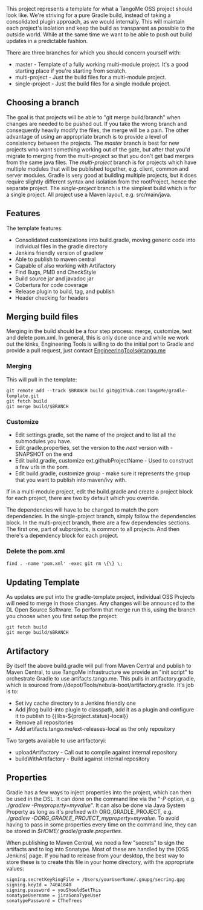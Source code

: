 This project represents a template for what a TangoMe OSS project should look like. We're striving for a pure Gradle build, instead of taking a consolidated plugin approach, as we would internally. This will maintain each project's isolation and keep the build as transparent as possible to the outside world. While at the same time we want to be able to push out build updates in a predictable fashion. 

There are three branches for which you should concern yourself with:
* master - Template of a fully working multi-module project. It's a good starting place if you're starting from scratch.
* multi-project - Just the build files for a multi-module project. 
* single-project - Just the build files for a single module project.

## Choosing a branch

The goal is that projects will be able to "git merge build/branch" when changes are needed to be pushed out.  If you take the wrong branch and consequently heavily modify the files, the merge will be a pain. The other advantage of using an appropriate branch is to provide a level of consistency between the projects. The _master_ branch is best for new projects who want something working out of the gate, but after that you'd migrate to merging from the multi-project so that you don't get bad merges from the same java files. The _multi-project_ branch is for projects which have multiple modules that will be published together, e.g. client, common and server modules. Gradle is very good at building multiple projects, but it does require slightly different syntax and isolation from the rootProject, hence the separate project. The _single-project_ branch is the simplest build which is for a single project. All project use a Maven layout, e.g. src/main/java.

## Features

The template features:
* Consolidated customizations into build.gradle, moving generic code into individual files in the gradle directory
* Jenkins friendly version of gradlew
* Able to publish to maven central
* Capable of also working with Artifactory
* Find Bugs, PMD and CheckStyle
* Build source jar and javadoc jar
* Cobertura for code coverage
* Release plugin to build, tag, and publish
* Header checking for headers

## Merging build files

Merging in the build should be a four step process: merge, customize, test and delete pom.xml. In general, this is only done once and while we work out the kinks, Engineering Tools is willing to do the initial port to Gradle and provide a pull request, just contact EngineeringTools@tango.me

### Merging
This will pull in the template:

    git remote add --track $BRANCH build git@github.com:TangoMe/gradle-template.git
    git fetch build
    git merge build/$BRANCH

### Customize

* Edit settings.gradle, set the name of the project and to list all the submodules you have.
* Edit gradle.properties, set the version to the *next* version with -SNAPSHOT on the end
* Edit build.gradle, customize ext.githubProjectName - Used to construct a few urls in the pom.
* Edit build.gradle, customize group - make sure it represents the group that you want to publish into maven/ivy with.

If in a multi-module project, edit the build.gradle and create a project block for each project, there are two by default which you override.

The dependencies will have to be changed to match the pom dependencies. In the single-project branch, simply follow the dependencies block. In the multi-project branch, there are a few dependencies sections. The first one, part of subprojects, is common to all projects. And then there's a dependency block for each project.

### Delete the pom.xml

    find . -name 'pom.xml' -exec git rm \{\} \;

## Updating Template

As updates are put into the gradle-template project, individual OSS Projects will need to merge in those changes. Any changes will be announced to the DL Open Source Software.  To perform that merge run this, using the branch you choose when you first setup the project:

    git fetch build
    git merge build/$BRANCH

## Artifactory

By itself the above build.gradle will pull from Maven Central and publish to Maven Central, to use TangoMe infrastructure we provide an "init script" to orchestrate Gradle to use artifacts.tango.me. This pulls in artifactory.gradle, which is sourced from //depot/Tools/nebula-boot/artifactory.gradle. It's job is to:

* Set ivy cache directory to a Jenkins friendly one
* Add jfrog build-into plugin to classpath, add it as a plugin and configure it to publish to {{libs-$\{project.status}-local}}
* Remove all repositories
* Add artifacts.tango.me/ext-releases-local as the only repository

Two targets available to use artifactoryi:
* uploadArtifactory - Call out to compile against internal repository
* buildWithArtifactory - Build against internal repository

## Properties

Gradle has a few ways to inject properties into the project, which can then be used in the DSL. It can done on the command line via the "_\-P_ option, e.g. _./gradlew -Pmyproperty=myvalue_". It can also be done via Java System Property as long as it's prefixed with ORG\_GRADLE\_PROJECT, e.g. <em>./gradlew -DORG\_GRADLE\_PROJECT\_myproperty=myvalue</em>. To avoid having to pass in some properties every time on the command line, they can be stored in <em>$HOME/.gradle/gradle.properties</em>. 

When publishing to Maven Central, we need a few "secrets" to sign the artifacts and to log into Sonatype. Most of these are handled by the [OSS Jenkins] page. If you had to release from your desktop, the best way to store these is to create this file in your home directory, with the appropriate values:
 
    signing.secretKeyRingFile = /Users/yourUserName/.gnupg/secring.gpg
    signing.keyId = 740A1840
    signing.password = youShouldSetThis
    sonatypeUsername = jiraSonaTypeUser
    sonatypePassword = CTheTrees
